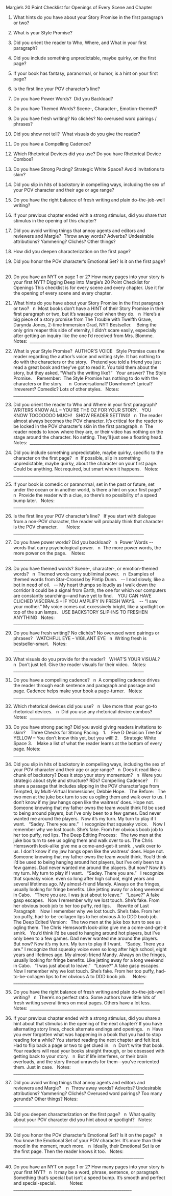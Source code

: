 Margie’s 20 Point Checklist for Openings of Every Scene and Chapter
 
1. What hints do you have about your Story Promise in the first paragraph or two? 

2. What is your Style Promise?
 
3. Did you orient the reader to Who, Where, and What in your first paragraph?
 
4. Did you include something unpredictable, maybe quirky, on the first page? 
 
5. If your book has fantasy, paranormal, or humor, is a hint on your first page? 
 
6. Is the first line your POV character’s line? 
 
7. Do you have Power Words?  Did you Backload?
 
8. Do you have Themed Words? Scene-, Character-, Emotion-themed?
 
9. Do you have fresh writing? No clichés? No overused word pairings / phrases?
 
10. Did you show not tell?  What visuals do you give the reader?
 
11. Do you have a Compelling Cadence?
 
12. Which Rhetorical Devices did you use? Do you have Rhetorical Device Combos?
 
13. Do you have Strong Pacing? Strategic White Space? Avoid invitations to skim?
 
14. Did you slip in hits of backstory in compelling ways, including the sex of your POV character and their age or age range?  
 
15. Do you have the right balance of fresh writing and plain do-the-job-well writing?
 
16. If your previous chapter ended with a strong stimulus, did you share that stimulus in the opening of this chapter?
 
17. Did you avoid writing things that annoy agents and editors and reviewers and Margie?  Throw away words? Adverbs? Undesirable attributions? Yammering? Clichés? Other things?
 
18. How did you deepen characterization on the first page? 
 
19. Did you honor the POV character’s Emotional Set? Is it on the first page?
 
20. Do you have an NYT on page 1 or 2? How many pages into your story is your first NYT?
Digging Deep into Margie’s 20 Point Checklist for Openings
This checklist is for every scene and every chapter.
Use it for the opening of every scene and every chapter.
 
1. What hints do you have about your Story Promise in the first paragraph or two? 
 
n  Most books don’t have a HINT of their Story Promise in their first paragraph or two, but it’s waaaay cool when they do.
 
n  Here’s a big piece of a story promise from The Trouble with Twelfth Grave, Darynda Jones, 2-time Immersion Grad, NYT Bestseller.  
 
Being the only grim reaper this side of eternity, I didn’t scare easily, especially after getting an inquiry like the one I’d received from Mrs. Blomme.
 
Notes:  ________________________________________________________________
 
2. What is your Style Promise?  AUTHOR’S VOICE
 
Style Promise cues the reader regarding the author’s voice and writing style. It has nothing to do with the characters or the story.
 
Pretend you told a friend you just read a great book and they’ve got to read it. You told
them about the story, but they asked, “What’s the writing like?”
 
Your answer? The Style Promise.
  
Remember:  The Style Promise has nothing to do with the characters or the story.
 
 
n  Conversational? Downhome? Lyrical? Irreverent? Comedic? Lots of other styles.
 
Notes:  ________________________________________________________________
 
3. Did you orient the reader to Who and Where in your first paragraph?
 
WRITERS KNOW ALL – YOU’RE THE OZ FOR YOUR STORY.
 
YOU KNOW TOOOOOOO MUCH!
 
SHOW READER SETTING!
 
n  The reader almost always becomes the POV character. It’s critical for the reader to be locked in the POV character’s skin in the first paragraph.
n  The reader needs to know where they are, or their video has nothing on the stage around the character. No setting. They’ll just see a floating head.
 
Notes:  ________________________________________________________________
 
4. Did you include something unpredictable, maybe quirky, specific to the character on the first page? 
 
n  If possible, slip in something unpredictable, maybe quirky, about the character on your first page. Could be anything. Not required, but smart when it happens.
 
Notes:  ________________________________________________________________
 
5. If your book is comedic or paranormal, set in the past or future, set under the ocean or in another world, is there a hint on your first page? 
 
n  Provide the reader with a clue, so there’s no possibility of a speed bump later.
 
Notes:  ________________________________________________________________
 
6. Is the first line your POV character’s line? 
 
If you start with dialogue from a non-POV character, the reader will probably think that character is the POV character. 
      
Notes:  ________________________________________________________________
 
7. Do you have power words? Did you backload?
 
n  Power Words -- words that carry psychological power.
 
n  The more power words, the more power on the page.  
 
Notes:  ________________________________________________________________
 
8. Do you have themed words? Scene-, character-, or emotion-themed words?
 
n  Themed words carry subliminal power. 
 
n  Examples of themed words from Star-Crossed by Pintip Dunn.
 
-- I nod slowly, like a bot in need of oil.
 
-- My heart thumps so loudly as I walk down the corridor it could be a signal from Earth, the one for which our computers are constantly searching—and have yet to find. 
 
YOU CAN HAVE CLICHED VISCERALS – IF YOU AMPLIFY IN FRESH WAYS.
 
-- “I saw your mother.” My voice comes out excessively bright, like a spotlight on top of the sun lamps.
 
USE BACKSTORY SLIP-INS TO FRESHEN ANYTHING
 
Notes:  ________________________________________________________________
 
9. Do you have fresh writing? No clichés? No overused word pairings or phrases?
 
WATCHFUL EYE – VIGILANT EYE
 
n  Writing fresh is bestseller-smart.
 
Notes:  ________________________________________________________________
 
10. What visuals do you provide for the reader?
 
WHAT’S YOUR VISUAL?
 
n  Don’t just tell. Give the reader visuals for their video. 
 
Notes:  ________________________________________________________________
 
11. Do you have a compelling cadence?
 
n  A compelling cadence drives the reader through each sentence and paragraph and passage and page. Cadence helps make your book a page-turner. 
 
Notes:  ________________________________________________________________
 
12. Which rhetorical devices did you use? 
 
n  Use more than your go-to rhetorical devices.
 
n  Did you use any rhetorical device combos? 
Notes:  ________________________________________________________________
 
13. Do you have strong pacing? Did you avoid giving readers invitations to skim?
 
 Three Checks for Strong Pacing:
 
1.    Five D Decision Tree for YELLOW – You don’t know this yet, but you will!
2.    Strategic White Space
3.    Make a list of what the reader learns at the bottom of every page. 
Notes:  ________________________________________________________________
 
14. Did you slip in hits of backstory in compelling ways, including the sex of your POV character and their age or age range? 
 
n  Does it read like a chunk of backstory? Does it stop your story momentum?
 
n  Were you strategic about style and structure? RDs? Compelling Cadence?
 
 
I’ll share a passage that includes slipping in the POV character'age from Tempted, by Multi-Virtual Immersioner, Debbie Hope.
 
The Before:
 
The two men at the juke box turn to see us ogling them and walk over to us. I don’t know if my jaw hangs open like the waitress’ does. Hope not. 
 
Someone knowing that my father owns the team would think I’d be used to being around players, but I’ve only been to a few games. Dad never wanted me around the players.  Now it’s my turn. My turn to play if I want. 
 
“Sadey. There you are.” 
 
I recognize that squeaky voice.  
 
Now I remember why we lost touch. She’s fake. From her obvious boob job to her too puffy, red lips. 
The Deep Editing Process:
 
The two men at the juke box turn to see us ogling them and walk over to us. The Chris Hemsworth look-alike give me a come-and-get-it smirk. , walk over to us. I don’t know if my jaw hangs open like the waitress’ does. Hope not. 
 
Someone knowing that my father owns the team would think. You’d think I’d be used to being hanging around hot players, but I’ve only been to a few games. Dad never wanted me around the players. But now? Now it’s my turn. My turn to play if I want. 
 
“Sadey. There you are.”
 
I recognize that squeaky voice. even so long after high school, eight years and several lifetimes ago. My almost-friend Mandy. Always on the fringes, usually looking for fringe benefits. Like jetting away for a long weekend in Cabo. 
 
“There you are. I was just about to leave.” 
 
“Leave?” A fake gasp escapes. 
 
Now I remember why we lost touch. She’s fake. From her obvious boob job to her too puffy, red lips.  
 
Rewrite of Last Paragraph:
 
Now I remember why we lost touch. She’s fake. From her too puffy, had-to-be-collagen lips to her obvious A to DDD boob job. 
 
 
The Deep Edited Version:
 
The two men at the juke box turn to see us ogling them. The Chris Hemsworth look-alike give me a come-and-get-it smirk. 
 
You’d think I’d be used to hanging around hot players, but I’ve only been to a few games. Dad never wanted me around the players.  But now? Now it’s my turn. My turn to play if I want. 
 
“Sadey. There you are.” 
I recognize that squeaky voice even so long after high school, eight years and lifetimes ago. My almost-friend Mandy. Always on the fringes, usually looking for fringe benefits. Like jetting away for a long weekend in Cabo. 
 
“I was just about to leave.” 
 
“Leave?” A fake gasp escapes. 
 
Now I remember why we lost touch. She’s fake. From her too puffy, had-to-be-collagen lips to her obvious A to DDD boob job. 
 
 
Notes:  ________________________________________________________________
 
15. Do you have the right balance of fresh writing and plain do-the-job-well writing?
 
n  There’s no perfect ratio. Some authors have little hits of fresh writing several times on most pages. Others have a lot less.
 
Notes:  ________________________________________________________________
 
16. If your previous chapter ended with a strong stimulus, did you share a hint about that stimulus in the opening of the next chapter? If you have alternating story lines, check alternate endings and openings.
 
n  Have you ever forgotten what was happening in a book that you had to stop reading for a while? You started reading the next chapter and felt lost. Had to flip back a page or two to get clued in.
 
n  Don’t write that book. Your readers will read your books straight through, or be obsessed with getting back to your story. 
 
n  But if life interferes, or their brain overloads, and the story thread unravels for them—you’ve reoriented them. Just in case. 
 
Notes:  ________________________________________________________________
 
17. Did you avoid writing things that annoy agents and editors and reviewers and Margie?  
 
n  Throw away words? Adverbs? Undesirable attributions? Yammering? Clichés? Overused word pairings? Too many gerunds? Other things?
Notes:  ________________________________________________________________
 
18. Did you deepen characterization on the first page? 
 
n  What quality about your POV character did you hint about or spotlight?
 
Notes:  ________________________________________________________________
 
19. Did you honor the POV character’s Emotional Set? Is it on the page?
 
n  You know the Emotional Set of your POV character. It’s more than their mood in the moment, much more. 
 
n  Ideally, their Emotional Set is on the first page. Then the reader knows it too.
 
Notes:  ________________________________________________________________
 
20. Do you have an NYT on page 1 or 2? How many pages into your story is your first NYT?
 
n  It may be a word, phrase, sentence, or paragraph. Something that’s special but isn’t a speed bump. It’s smooth and perfect and special-special. 
 
 
      Notes:  __________________________________________________________
 
 
 
 
 
 
 
 
 
 
 
 
 
 
 
 
 
 
 
 
 
 
 
 
 
 
 
 
 
 
